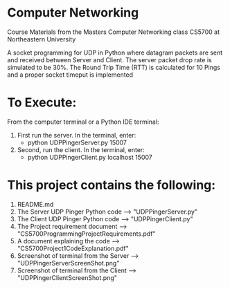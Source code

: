 # Computer Networking
Course Materials from the Masters Computer Networking class CS5700 at Northeastern University

A socket programming for UDP in Python where datagram packets are sent and received between Server and Client. The server packet drop rate is simulated to be 30%.  The Round Trip Time (RTT) is calculated for 10 Pings and a proper socket timeput is implemented

# To Execute: 
From the computer terminal or a Python IDE terminal:

1. First run the server. In the terminal, enter:
   * python UDPPingerServer.py 15007
2. Second, run the client. In the terminal, enter:
   * python UDPPingerClient.py localhost 15007

# This project contains the following:
1. README.md
2. The Server UDP Pinger Python code --> "UDPPingerServer.py"
3. The Client UDP Pinger Python code --> "UDPPingerClient.py"
4. The Project requirement document --> "CS5700ProgrammingProjectRequirements.pdf"
5. A document explaining the code --> "CS5700Project1CodeExplanation.pdf"
6. Screenshot of terminal from the Server --> "UDPPingerServerScreenShot.png"
7. Screenshot of terminal from the Client --> "UDPPingerClientScreenShot.png"
